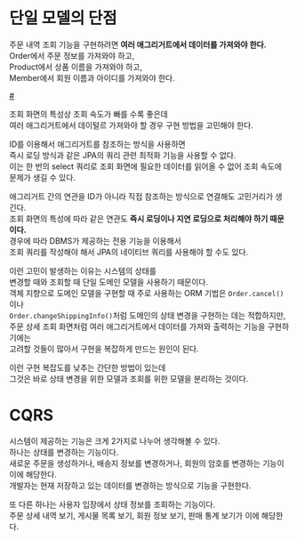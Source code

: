 # 단일 모델의 단점  
주문 내역 조회 기능을 구현하려면 **여러 애그리거트에서 데이터를 가져와야 한다.**           
Order에서 주문 정보를 가져와야 하고,           
Product에서 상품 이름을 가져와야 하고,           
Member에서 회원 이름과 아이디를 가져와야 한다.      
   
[#](#)   
  
조회 화면의 특성상 조회 속도가 빠를 수록 좋은데      
여러 애그리거트에서 데이털르 가져와야 할 경우 구현 방법을 고민해야 한다.    
      
ID를 이용해서 애그리거트를 참조하는 방식을 사용하면        
즉시 로딩 방식과 같은 JPA의 쿼리 관련 최적화 기능을 사용할 수 없다.       
이는 한 번의 select 쿼리로 조회 화면에 필요한 데이터를 읽어올 수 없어 조회 속도에 문제가 생길 수 있다.     
             
애그리거트 간의 연관을 ID가 아니라 직접 참조하는 방식으로 연결해도 고민거리가 생긴다.              
조회 화면의 특성에 따라 같은 연관도 **즉시 로딩이나 지연 로딩으로 처리해야 하기 때문이다.**              
경우에 따라 DBMS가 제공하는 전용 기능을 이용해서            
조회 쿼리를 작성해야 해서 JPA의 네이티브 쿼리를 사용해야 할 수도 있다.               
                           
이런 고민이 발생하는 이유는 시스템의 상태를                           
변경할 때와 조회할 때 단일 도메인 모델을 사용하기 때문이다.              
객체 지향으로 도메인 모델을 구현할 때 주로 사용하는 ORM 기법은 `Order.cancel()` 이나               
`Order.changeShippingInfo()`처럼 도메인의 상태 변경을 구현하는 데는 적합하지만,            
주문 상세 조회 화면처럼 여러 애그리거트에서 데이터를 가져와 출력하는 기능을 구현하기에는       
고려할 것들이 많아서 구현을 복잡하게 만드는 원인이 된다.          
    
이런 구현 복잡도를 낮추는 간단한 방법이 있는데      
그것은 바로 상태 변경을 위한 모델과 조회를 위한 모델을 분리하는 것이다.        
     
# CQRS       
시스템이 제공하는 기능은 크게 2가지로 나누어 생각해볼 수 있다.                  
하나는 상태를 변경하는 기능이다.                    
새로운 주문을 생성하거나, 배송지 정보를 변경하거나, 회원의 암호를 변경하는 기능이 이에 해당한다.                  
개발자는 현재 저장하고 있는 데이터를 변경하는 방식으로 기능을 구현한다.       
  
또 다른 하나는 사용자 입장에서 상태 정보를 조회하는 기능이다.         
주문 상세 내역 보기, 게시물 목록 보기, 회원 정보 보기, 판매 통계 보기가 이에 해당한다.       
             
   
  
